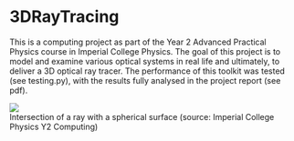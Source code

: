 # 3DRayTracing

This is a computing project as part of the Year 2 Advanced Practical Physics course in Imperial College Physics. The goal of this project is to model and examine various optical systems in real life and ultimately, to deliver a 3D optical ray tracer. The performance of this toolkit was tested (see testing.py), with the results fully analysed in the project report (see pdf).

<img src="https://user-images.githubusercontent.com/97603154/190442683-acfcff65-3ecd-4e98-8785-8900c61f5109.png">
<figcaption>Intersection of a ray with a spherical surface (source: Imperial College Physics Y2 Computing)</figcaption>

